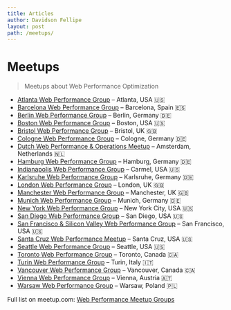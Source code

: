 ```yaml
---
title: Articles
author: Davidson Fellipe
layout: post
path: /meetups/
---
```


# Meetups

> Meetups about Web Performance Optimization

- [Atlanta Web Performance Group](https://www.meetup.com/Atlanta-Web-Performance-Group/) – Atlanta, USA 🇺🇸
- [Barcelona Web Performance Group](https://www.meetup.com/Barcelona-Web-Performance/) – Barcelona, Spain 🇪🇸
- [Berlin Web Performance Group](https://www.meetup.com/Berlin-Web-Performance-Group/) – Berlin, Germany 🇩🇪
- [Boston Web Performance Group](https://www.meetup.com/Web-Performance-Boston/) – Boston, USA 🇺🇸
- [Bristol Web Performance Group](https://www.meetup.com/bristolwebperf/) – Bristol, UK 🇬🇧
- [Cologne Web Performance Group](https://www.meetup.com/cologne-germany-high-performance-website-optimization-group/) – Cologne, Germany 🇩🇪
- [Dutch Web Performance & Operations Meetup](https://www.meetup.com/Dutch-Web-Operations-Meetup/) – Amsterdam, Netherlands 🇳🇱
- [Hamburg Web Performance Group](https://www.meetup.com/Hamburg-Web-Performance-Group/) – Hamburg, Germany 🇩🇪
- [Indianapolis Web Performance Group](https://www.meetup.com/IndyWebPerf/) – Carmel, USA 🇺🇸
- [Karlsruhe Web Performance Group](https://www.meetup.com/Karlsruhe-Web-Performance-Group/) – Karlsruhe, Germany 🇩🇪
- [London Web Performance Group](https://www.meetup.com/London-Web-Performance-Group/) – London, UK 🇬🇧
- [Manchester Web Performance Group](https://www.meetup.com/Manchester-Web-Performance-Group/) – Manchester, UK 🇬🇧
- [Munich Web Performance Group](https://www.meetup.com/Munchen-Web-Performance-Group/) – Munich, Germany 🇩🇪
- [New York Web Performance Group](https://www.meetup.com/Web-Performance-NY/) – New York City, USA 🇺🇸
- [San Diego Web Performance Group](https://www.meetup.com/Web-Performance-SanDiego/) – San Diego, USA 🇺🇸
- [San Francisco & Silicon Valley Web Performance Group](https://www.meetup.com/SF-Web-Performance-Group/) – San Francisco, USA 🇺🇸
- [Santa Cruz Web Performance Meetup](https://www.meetup.com/Santa-Cruz-Web-Performance-Meetup/) – Santa Cruz, USA 🇺🇸
- [Seattle Web Performance Group](https://www.meetup.com/Seattle-Web-Performance-Group/) – Seattle, USA 🇺🇸
- [Toronto Web Performance Group](https://www.meetup.com/Toronto-Web-Performance-Group/) – Toronto, Canada 🇨🇦
- [Turin Web Performance Group](https://www.meetup.com/Turin-Web-Performance-Group/) – Turin, Italy 🇮🇹
- [Vancouver Web Performance Group](https://www.meetup.com/Vancouver-Web-Performance/) – Vancouver, Canada 🇨🇦
- [Vienna Web Performance Group](https://www.meetup.com/Vienna-Web-Performance-Group/) – Vienna, Austria 🇦🇹
- [Warsaw Web Performance Group](https://www.meetup.com/Warsaw-Web-Performance-Group/) – Warsaw, Poland 🇵🇱

Full list on meetup.com: [Web Performance Meetup Groups](https://www.meetup.com/topics/web-performance/)
